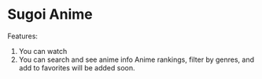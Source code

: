 # Sugoi Anime

Features:
1. You can watch
2. You can search and see anime info
Anime rankings, filter by genres, and add to favorites will be added soon.


